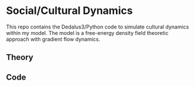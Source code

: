 # Social/Cultural Dynamics
This repo contains the Dedalus3/Python code to simulate cultural dynamics within my model. The model is a free-energy density field theoretic approach with gradient flow dynamics.
 
## Theory

## Code
